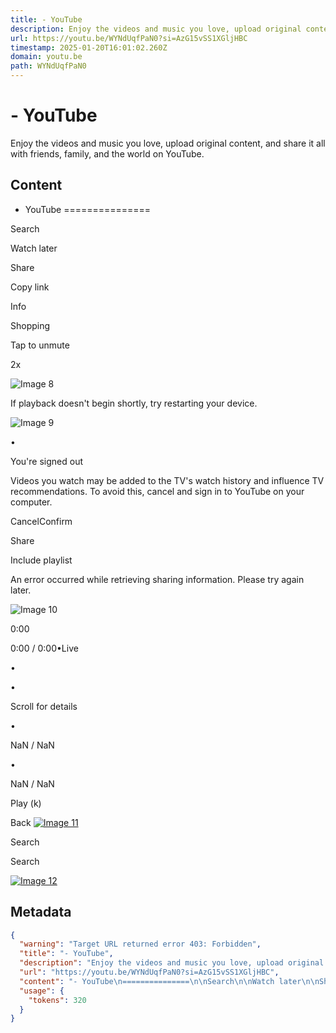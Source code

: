 ```yaml
---
title: - YouTube
description: Enjoy the videos and music you love, upload original content, and share it all with friends, family, and the world on YouTube.
url: https://youtu.be/WYNdUqfPaN0?si=AzG15vSS1XGljHBC
timestamp: 2025-01-20T16:01:02.260Z
domain: youtu.be
path: WYNdUqfPaN0
---
```


# - YouTube


Enjoy the videos and music you love, upload original content, and share it all with friends, family, and the world on YouTube.


## Content

- YouTube
===============

Search

Watch later

Share

Copy link

Info

Shopping

Tap to unmute

2x

![Image 8](https://youtu.be/WYNdUqfPaN0?si=AzG15vSS1XGljHBC)

If playback doesn't begin shortly, try restarting your device.

![Image 9](https://youtu.be/WYNdUqfPaN0?si=AzG15vSS1XGljHBC)

•

You're signed out

Videos you watch may be added to the TV's watch history and influence TV recommendations. To avoid this, cancel and sign in to YouTube on your computer.

CancelConfirm

Share

Include playlist

An error occurred while retrieving sharing information. Please try again later.

![Image 10](https://youtu.be/WYNdUqfPaN0?si=AzG15vSS1XGljHBC)

0:00

0:00 / 0:00•Live

•

•

Scroll for details

 

  •

NaN / NaN

•

NaN / NaN

Play (k)

Back [![Image 11](https://youtu.be/WYNdUqfPaN0?si=AzG15vSS1XGljHBC)](https://youtu.be/)

Search

Search

 [![Image 12](https://youtu.be/WYNdUqfPaN0?si=AzG15vSS1XGljHBC)](https://youtu.be/)

## Metadata

```json
{
  "warning": "Target URL returned error 403: Forbidden",
  "title": "- YouTube",
  "description": "Enjoy the videos and music you love, upload original content, and share it all with friends, family, and the world on YouTube.",
  "url": "https://youtu.be/WYNdUqfPaN0?si=AzG15vSS1XGljHBC",
  "content": "- YouTube\n===============\n\nSearch\n\nWatch later\n\nShare\n\nCopy link\n\nInfo\n\nShopping\n\nTap to unmute\n\n2x\n\n![Image 8](https://youtu.be/WYNdUqfPaN0?si=AzG15vSS1XGljHBC)\n\nIf playback doesn't begin shortly, try restarting your device.\n\n![Image 9](https://youtu.be/WYNdUqfPaN0?si=AzG15vSS1XGljHBC)\n\n•\n\nYou're signed out\n\nVideos you watch may be added to the TV's watch history and influence TV recommendations. To avoid this, cancel and sign in to YouTube on your computer.\n\nCancelConfirm\n\nShare\n\nInclude playlist\n\nAn error occurred while retrieving sharing information. Please try again later.\n\n![Image 10](https://youtu.be/WYNdUqfPaN0?si=AzG15vSS1XGljHBC)\n\n0:00\n\n0:00 / 0:00•Live\n\n•\n\n•\n\nScroll for details\n\n \n\n  •\n\nNaN / NaN\n\n•\n\nNaN / NaN\n\nPlay (k)\n\nBack [![Image 11](https://youtu.be/WYNdUqfPaN0?si=AzG15vSS1XGljHBC)](https://youtu.be/)\n\nSearch\n\nSearch\n\n [![Image 12](https://youtu.be/WYNdUqfPaN0?si=AzG15vSS1XGljHBC)](https://youtu.be/)",
  "usage": {
    "tokens": 320
  }
}
```
